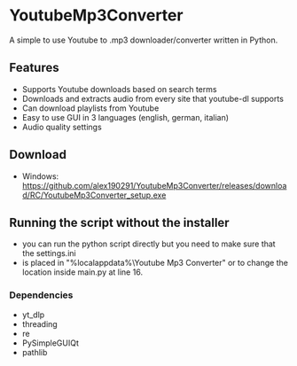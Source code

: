 # YoutubeMp3Converter
A simple to use Youtube to .mp3 downloader/converter written in Python.

## Features
- Supports Youtube downloads based on search terms
- Downloads and extracts audio from every site that youtube-dl supports
- Can download playlists from Youtube
- Easy to use GUI in 3 languages (english, german, italian)
- Audio quality settings

## Download
- Windows: https://github.com/alex190291/YoutubeMp3Converter/releases/download/RC/YoutubeMp3Converter_setup.exe

## Running the script without the installer
+ you can run the python script directly but you need to make sure that the settings.ini 
+ is placed in "%localappdata%\Youtube Mp3 Converter\" or to change the location inside main.py at line 16.

### Dependencies
- yt_dlp
- threading
- re
- PySimpleGUIQt
- pathlib



